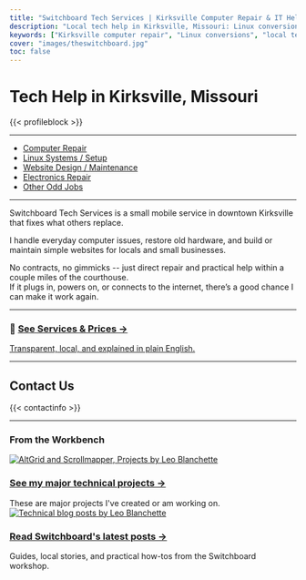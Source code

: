 ```yaml
---
title: "Switchboard Tech Services | Kirksville Computer Repair & IT Help"
description: "Local tech help in Kirksville, Missouri: Linux conversions, house calls, odd repairs, and practical fixes within two miles of the courthouse."
keywords: ["Kirksville computer repair", "Linux conversions", "local tech help", "Switchboard Tech Services"]
cover: "images/theswitchboard.jpg"
toc: false
---
```


# Tech Help in Kirksville, Missouri


{{< profileblock >}}

---

- [Computer Repair](/services/)
- [Linux Systems / Setup](/services/)
- [Website Design / Maintenance](/services/)
- [Electronics Repair](/services/)
- [Other Odd Jobs](/services/)

---

Switchboard Tech Services is a small mobile service in downtown Kirksville that fixes what others replace.  

I handle everyday computer issues, restore old hardware, and build or maintain simple websites for locals and small businesses.  

No contracts, no gimmicks -- just direct repair and practical help within a couple miles of the courthouse.  
If it plugs in, powers on, or connects to the internet, there’s a good chance I can make it work again.
 
---

### 🧰 [See Services & Prices →](/services/)
[Transparent, local, and explained in plain English.](/services/)

---

## Contact Us
{{< contactinfo >}}

---

### From the Workbench
[![AltGrid and Scrollmapper, Projects by Leo Blanchette](/images/contraptions.jpg)](/projects/)
### [See my major technical projects →](/projects/)
These are major projects I've created or am working on.
[![Technical blog posts by Leo Blanchette](/images/viatux-looking-down-at-terminal-condensed.jpg)](/posts/)
### [Read Switchboard's latest posts →](/posts/)
Guides, local stories, and practical how-tos from the Switchboard workshop.
